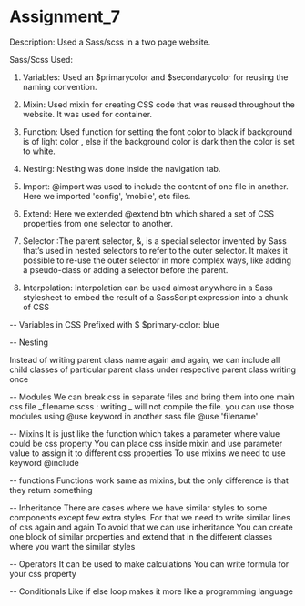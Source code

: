 # Assignment_7
Description: Used a Sass/scss in a two page website.

Sass/Scss Used:
1) Variables: Used an $primarycolor and $secondarycolor for reusing the naming convention.

2) Mixin: Used mixin for creating CSS code that was reused throughout the website. It was used for container.

3) Function: Used function for setting the font color to black if background is of light color ,
	     else if the background color is dark then the color is set to white. 

4) Nesting: Nesting was done inside the navigation tab.

5) Import: @import was used to include the content of one file in another. Here we imported 'config', 'mobile', etc files.

6) Extend: Here we extended @extend btn which shared a set of CSS properties from one selector to another.

7) Selector :The parent selector, &, is a special selector invented by Sass that’s used in nested selectors to refer to the outer selector. It makes it possible to re-use the outer selector in more complex ways, like adding a pseudo-class or adding a selector before the parent.

8) Interpolation: Interpolation can be used almost anywhere in a Sass stylesheet to embed the result of a SassScript expression into a chunk of CSS

-- Variables in CSS
Prefixed with $
$primary-color: blue

-- Nesting

Instead of writing parent class name again and again, we can include all child classes of particular parent class
under respective parent class writing once

-- Modules
We can break css in separate files and bring them into one main css file
_filename.scss : writing _ will not compile the file. 
you can use those modules using @use keyword in another sass file
@use 'filename'


-- Mixins
It is just like the function which takes a parameter where value could be css property
You can place css inside mixin and use parameter value to assign it to different css properties
To use mixins we need to use keyword @include

-- functions
Functions work same as mixins, but the only difference is that they return something


-- Inheritance
There are cases where we have similar styles to some components except few extra styles. For that we need to write similar 
lines of css again and again
To avoid that we can use inheritance 
You can create one block of similar properties and extend that in the different classes where you want the similar styles

-- Operators
It can be used to make calculations
You can write formula for your css property

-- Conditionals
Like if else loop 
makes it more like a programming language